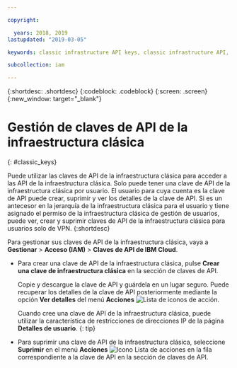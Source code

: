 ```yaml
---

copyright:

  years: 2018, 2019
lastupdated: "2019-03-05"

keywords: classic infrastructure API keys, classic infrastructure API, SoftLayer API key

subcollection: iam

---
```


{:shortdesc: .shortdesc}
{:codeblock: .codeblock}
{:screen: .screen}
{:new_window: target="_blank"}

# Gestión de claves de API de la infraestructura clásica
{: #classic_keys}

Puede utilizar las claves de API de la infraestructura clásica para acceder a las API de la infraestructura clásica. Solo puede tener una clave de API de la infraestructura clásica por usuario. El usuario para cuya cuenta es la clave de API puede crear, suprimir y ver los detalles de la clave de API. Si es un antecesor en la jerarquía de la infraestructura clásica para el usuario y tiene asignado el permiso de la infraestructura clásica de gestión de usuarios, puede ver, crear y suprimir claves de API de la infraestructura clásica para usuarios solo de VPN.
{:shortdesc}

Para gestionar sus claves de API de la infraestructura clásica, vaya a **Gestionar** > **Acceso (IAM)** > **Claves de API de IBM Cloud**.

  * Para crear una clave de API de la infraestructura clásica, pulse **Crear una clave de infraestructura clásica** en la sección de claves de API.

     Copie y descargue la clave de API y guárdela en un lugar seguro. Puede recuperar los detalles de la clave de API posteriormente mediante la opción **Ver detalles** del menú **Acciones** ![Lista de iconos de acción](../icons/action-menu-icon.svg).

     Cuando cree una clave de API de la infraestructura clásica, puede utilizar la característica de restricciones de direcciones IP de la página **Detalles de usuario**.
     {: tip}

  * Para suprimir una clave de API de la infraestructura clásica, seleccione **Suprimir** en el menú **Acciones** ![Icono Lista de acciones](../icons/action-menu-icon.svg) en la fila correspondiente a la clave de API en la sección de claves de API.
